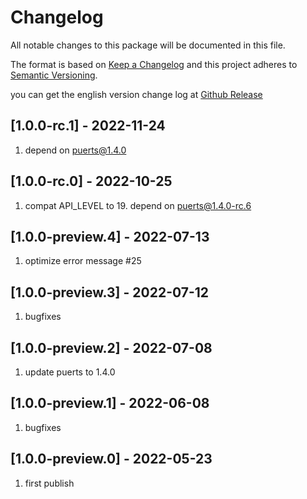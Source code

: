 # Changelog
All notable changes to this package will be documented in this file.

The format is based on [Keep a Changelog](http://keepachangelog.com/en/1.0.0/)
and this project adheres to [Semantic Versioning](http://semver.org/spec/v2.0.0.html).

you can get the english version change log at [Github Release](https://github.com/Tencent/puerts/releases)

## [1.0.0-rc.1] - 2022-11-24
1. depend on puerts@1.4.0

## [1.0.0-rc.0] - 2022-10-25
1. compat API_LEVEL to 19. depend on puerts@1.4.0-rc.6

## [1.0.0-preview.4] - 2022-07-13
1. optimize error message #25

## [1.0.0-preview.3] - 2022-07-12
1. bugfixes

## [1.0.0-preview.2] - 2022-07-08
1. update puerts to 1.4.0

## [1.0.0-preview.1] - 2022-06-08
1. bugfixes

## [1.0.0-preview.0] - 2022-05-23
1. first publish